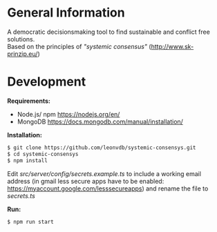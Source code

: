 # General Information
A democratic decisionsmaking tool to find sustainable and conflict free solutions.  
Based on the principles of *"systemic consensus"* (http://www.sk-prinzip.eu/)

# Development

**Requirements:**

 - Node.js/ npm https://nodejs.org/en/
 - MongoDB https://docs.mongodb.com/manual/installation/

**Installation:**
```sh
$ git clone https://github.com/leonvdb/systemic-consensys.git
$ cd systemic-consensys
$ npm install
```
Edit *src/server/config/secrets.example.ts* to include a working email address (in gmail less secure apps have to be enabled: https://myaccount.google.com/lesssecureapps) and rename the file to *secrets.ts*




**Run:** 
```sh
$ npm run start
```
